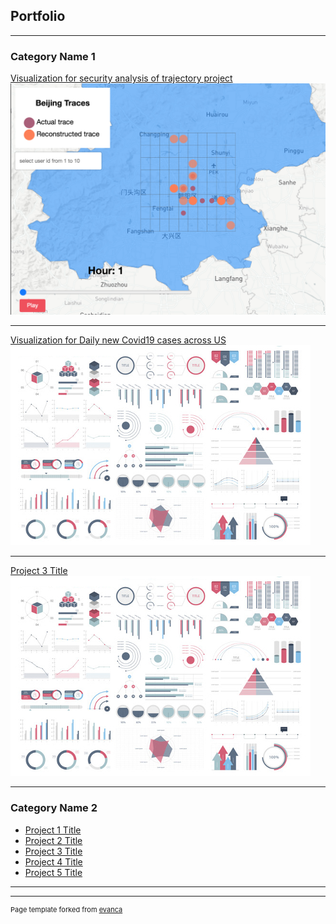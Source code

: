 ## Portfolio

---

### Category Name 1 

[Visualization for security analysis of trajectory project](https://siqihuang18.github.io/visualizaiton_trajectory/)
<img src="images/project1.png"/>

---
[Visualization for Daily new Covid19 cases across US](https://siqihuang18.github.io/visualization_covid/)
<img src="images/dummy_thumbnail.jpg?raw=true"/>

---
[Project 3 Title](http://example.com/)
<img src="images/dummy_thumbnail.jpg?raw=true"/>

---

### Category Name 2

- [Project 1 Title](https://siqihuang18.github.io/visualizaiton/)
- [Project 2 Title](http://example.com/)
- [Project 3 Title](http://example.com/)
- [Project 4 Title](http://example.com/)
- [Project 5 Title](http://example.com/)

---




---
<p style="font-size:11px">Page template forked from <a href="https://github.com/evanca/quick-portfolio">evanca</a></p>
<!-- Remove above link if you don't want to attibute -->
